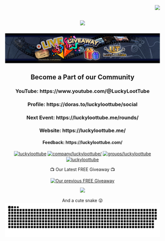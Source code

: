 <img align="right" src="https://visitor-badge.laobi.icu/badge?page_id=luckyloottube.luckyloottube" />

<h1 align="center">
    <img src="https://readme-typing-svg.herokuapp.com/?font=Montserrat&size=33&center=true&vCenter=true&width=500&height=70&duration=4000&lines=LuckyLootTube;+Digital+Philanthropy;+FREE+Giveaways;+Join+us+:);" />
</h1>

<p align="center"> <img src="SkinnyLLTBanner.jpg" /> </p>

<h2 align="center">Become a Part of our Community</h2>

<div align="center">

<h3 align="center">YouTube: https://www.youtube.com/@LuckyLootTube</h3>

<h3 align="center">Profile: https://doras.to/luckyloottube/social</h3>

<h3 align="center">Next Event: https://luckyloottube.me/rounds/</h3>

<h3 align="center">Website: https://luckyloottube.me/</h3>

<h4 align="center">Feedback: https://luckyloottube.com/</h4>

<p align="center">
<a href="https://twitter.com/luckyloottube" target="blank"><img align="center" src="https://raw.githubusercontent.com/rahuldkjain/github-profile-readme-generator/master/src/images/icons/Social/twitter.svg" alt="luckyloottube" height="30" width="40" /></a>
<a href="https://linkedin.com/in/company/luckyloottube/" target="blank"><img align="center" src="https://raw.githubusercontent.com/rahuldkjain/github-profile-readme-generator/master/src/images/icons/Social/linked-in-alt.svg" alt="company/luckyloottube/" height="30" width="40" /></a>
<a href="https://fb.com/groups/luckyloottube" target="blank"><img align="center" src="https://raw.githubusercontent.com/rahuldkjain/github-profile-readme-generator/master/src/images/icons/Social/facebook.svg" alt="groups/luckyloottube" height="30" width="40" /></a>
<a href="https://instagram.com/luckyloottube" target="blank"><img align="center" src="https://raw.githubusercontent.com/rahuldkjain/github-profile-readme-generator/master/src/images/icons/Social/instagram.svg" alt="luckyloottube" height="30" width="40" /></a>


📺 Our Latest FREE Giveaway 📺

<!-- BEGIN YOUTUBE-CARDS -->
[![Our previous FREE Giveaway](https://ytcards.demolab.com/?id=n7ebwUTM_7g&title=Our+previous+FREE+Giveaway&lang=en&background_color=%230a1236&title_color=%23ffffff&stats_color=%23dedede&max_title_lines=1&width=250&border_radius=5 "Our previous FREE Giveaway")](https://www.youtube.com/watch?v=n7ebwUTM_7g)
<!-- END YOUTUBE-CARDS -->


[<img src="https://custom-icon-badges.demolab.com/badge/-Follow%20Our%20Journey-red?style=for-the-badge&logo=video&logoColor=white"/>](https://www.youtube.com/@LuckyLootTube?sub_confirmation=1)

And a cute snake 😜
![snake gif](https://github.com/luckyloottube/luckyloottube/blob/main/github-contribution-grid-snake.svg)
</div>
</p>

